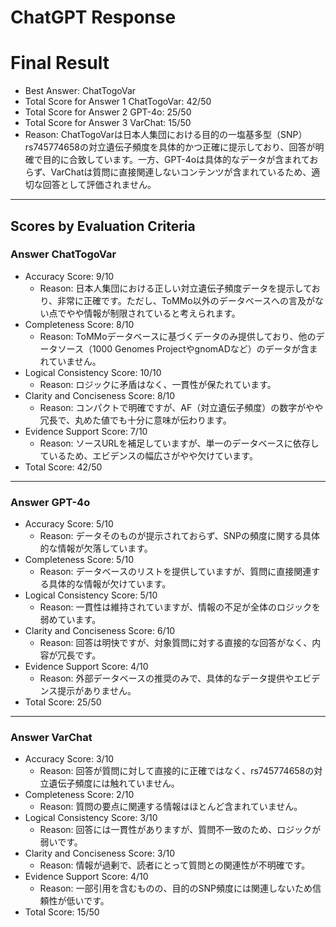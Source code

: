 # ChatGPT Response

# Final Result

- Best Answer: ChatTogoVar
- Total Score for Answer 1 ChatTogoVar: 42/50
- Total Score for Answer 2 GPT-4o: 25/50
- Total Score for Answer 3 VarChat: 15/50
- Reason: ChatTogoVarは日本人集団における目的の一塩基多型（SNP）rs745774658の対立遺伝子頻度を具体的かつ正確に提示しており、回答が明確で目的に合致しています。一方、GPT-4oは具体的なデータが含まれておらず、VarChatは質問に直接関連しないコンテンツが含まれているため、適切な回答として評価されません。

---

## Scores by Evaluation Criteria

### Answer ChatTogoVar
- Accuracy Score: 9/10
  - Reason: 日本人集団における正しい対立遺伝子頻度データを提示しており、非常に正確です。ただし、ToMMo以外のデータベースへの言及がない点でやや情報が制限されていると考えられます。
- Completeness Score: 8/10
  - Reason: ToMMoデータベースに基づくデータのみ提供しており、他のデータソース（1000 Genomes ProjectやgnomADなど）のデータが含まれていません。
- Logical Consistency Score: 10/10
  - Reason: ロジックに矛盾はなく、一貫性が保たれています。
- Clarity and Conciseness Score: 8/10
  - Reason: コンパクトで明確ですが、AF（対立遺伝子頻度）の数字がやや冗長で、丸めた値でも十分に意味が伝わります。
- Evidence Support Score: 7/10
  - Reason: ソースURLを補足していますが、単一のデータベースに依存しているため、エビデンスの幅広さがやや欠けています。
- Total Score: 42/50

---

### Answer GPT-4o
- Accuracy Score: 5/10
  - Reason: データそのものが提示されておらず、SNPの頻度に関する具体的な情報が欠落しています。
- Completeness Score: 5/10
  - Reason: データベースのリストを提供していますが、質問に直接関連する具体的な情報が欠けています。
- Logical Consistency Score: 5/10
  - Reason: 一貫性は維持されていますが、情報の不足が全体のロジックを弱めています。
- Clarity and Conciseness Score: 6/10
  - Reason: 回答は明快ですが、対象質問に対する直接的な回答がなく、内容が冗長です。
- Evidence Support Score: 4/10
  - Reason: 外部データベースの推奨のみで、具体的なデータ提供やエビデンス提示がありません。
- Total Score: 25/50

---

### Answer VarChat
- Accuracy Score: 3/10
  - Reason: 回答が質問に対して直接的に正確ではなく、rs745774658の対立遺伝子頻度には触れていません。
- Completeness Score: 2/10
  - Reason: 質問の要点に関連する情報はほとんど含まれていません。
- Logical Consistency Score: 3/10
  - Reason: 回答には一貫性がありますが、質問不一致のため、ロジックが弱いです。
- Clarity and Conciseness Score: 3/10
  - Reason: 情報が過剰で、読者にとって質問との関連性が不明確です。
- Evidence Support Score: 4/10
  - Reason: 一部引用を含むものの、目的のSNP頻度には関連しないため信頼性が低いです。
- Total Score: 15/50
